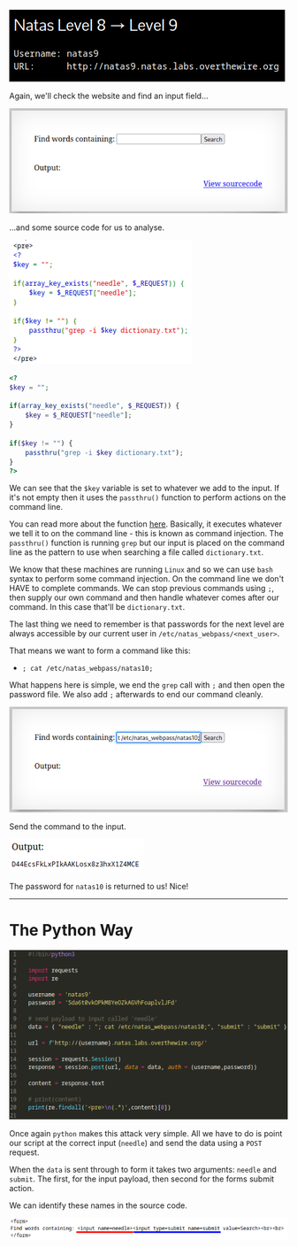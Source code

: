 ![natas9_01.png](https://raw.githubusercontent.com/ToasterMouse/WriteupsAndCTFs/main/overthewire/natas/images/natas9_01.png)

Again, we'll check the website and find an input field...

![natas9_02.png](https://raw.githubusercontent.com/ToasterMouse/WriteupsAndCTFs/main/overthewire/natas/images/natas9_02.png)

...and some source code for us to analyse.

![natas9_03.png](https://raw.githubusercontent.com/ToasterMouse/WriteupsAndCTFs/main/overthewire/natas/images/natas9_03.png)

```php
<?
$key = "";

if(array_key_exists("needle", $_REQUEST)) {
    $key = $_REQUEST["needle"];
}

if($key != "") {
    passthru("grep -i $key dictionary.txt");
}
?>
```

We can see that the `$key` variable is set to whatever we add to the input. If it's not empty then it uses the `passthru()` function to perform actions on the command line.

You can read more about the function [here](https://www.php.net/manual/en/function.passthru.php). Basically, it executes whatever we tell it to on the command line - this is known as command injection. The `passthru()` function is running `grep` but our input is placed on the command line as the pattern to use when searching a file called `dictionary.txt`. 

We know that these machines are running `Linux` and so we can use `bash` syntax to perform some command injection. On the command line we don't HAVE to complete commands. We can stop previous commands using `;`, then supply our own command and then handle whatever comes after our command. In this case that'll be `dictionary.txt`.

The last thing we need to remember is that passwords for the next level are always accessible by our current user in `/etc/natas_webpass/<next_user>`.

That means we want to form a command like this: 

- `; cat /etc/natas_webpass/natas10;`

What happens here is simple, we end the `grep` call with `;` and then open the password file. We also add `;` afterwards to end our command cleanly.

![natas9_04.png](https://raw.githubusercontent.com/ToasterMouse/WriteupsAndCTFs/main/overthewire/natas/images/natas9_04.png)

Send the command to the input.

![natas9_05.png](https://raw.githubusercontent.com/ToasterMouse/WriteupsAndCTFs/main/overthewire/natas/images/natas9_05.png)

The password for `natas10` is returned to us! Nice!

---

# The Python Way

![natas9_06.png](https://raw.githubusercontent.com/ToasterMouse/WriteupsAndCTFs/main/overthewire/natas/images/natas9_06.png)

Once again `python` makes this attack very simple. All we have to do is point our script at the correct input (`needle`) and send the data using a `POST` request.

When the `data` is sent through to form it takes two arguments: `needle` and `submit`. The first, for the input payload, then second for the forms submit action.

We can identify these names in the source code.

![natas9_07.png](https://raw.githubusercontent.com/ToasterMouse/WriteupsAndCTFs/main/overthewire/natas/images/natas9_07.png)
